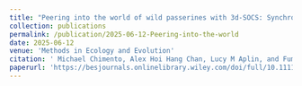 ```yaml
---
title: "Peering into the world of wild passerines with 3d-SOCS: Synchronized video capture and posture estimation"
collection: publications
permalink: /publication/2025-06-12-Peering-into-the-world
date: 2025-06-12
venue: 'Methods in Ecology and Evolution'
citation: ' Michael Chimento, Alex Hoi Hang Chan, Lucy M Aplin, and Fumihiro Kano.&quot; Methods in Ecology and Evolution, 2025.'
paperurl: 'https://besjournals.onlinelibrary.wiley.com/doi/full/10.1111/2041-210X.70051'
---
```

